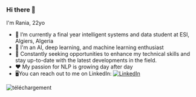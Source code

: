 ### Hi there 👋

I'm Rania, 22yo

- 🔭 I’m currently a final year intelligent systems and data student at ESI, Algiers, Algeria
- 🌱 I'm an AI, deep learning, and machine learning enthusiast
- 👯 Constantly seeking opportunities to enhance my technical skills and stay up-to-date with the latest developments in the field.
-  ❤ My passion for NLP is growing day after day
-  🖥You can reach out to me on LinkedIn: [![LinkedIn](https://img.shields.io/badge/LinkedIn-Profile-blue)](https://www.linkedin.com/in/rania-fatmazohra-rezkellah-155896212/)




![téléchargement](https://github.com/RaniaRez/RaniaRez/assets/83462346/8cbe5b1d-7f41-4f07-bc2c-b0f2b0d424f9)
